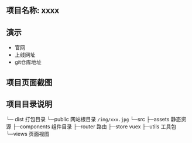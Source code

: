## 项目名称: xxxx

## 演示
* 官网
* 上线网址
* git仓库地址

## 项目页面截图


## 项目目录说明
└─ dist                 打包目录
└─public                网站根目录 `/img/xxx.jpg`
└─src
    ├─assets            静态资源
    ├─components        组件目录
    ├─router            路由
    ├─store             vuex
    ├─utils             工具包
    └─views             页面视图